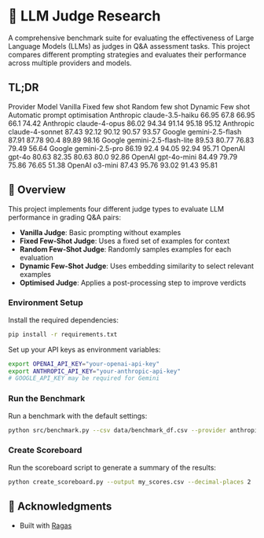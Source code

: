 # 🤖 LLM Judge Research

A comprehensive benchmark suite for evaluating the effectiveness of Large Language Models (LLMs) as judges in Q&A assessment tasks. This project compares different prompting strategies and evaluates their performance across multiple providers and models.

## TL;DR
Provider	Model	Vanilla	Fixed few shot	Random few shot	Dynamic Few shot	Automatic prompt optimisation
Anthropic	claude-3.5-haiku	66.95	67.8	66.95	66.1	74.42
Anthropic	claude-4-opus	86.02	94.34	91.14	95.18	95.12
Anthropic	claude-4-sonnet	87.43	92.12	90.12	90.57	93.57
Google	gemini-2.5-flash	87.91	87.78	90.4	89.89	98.16
Google	gemini-2.5-flash-lite	89.53	80.77	76.83	79.49	56.64
Google	gemini-2.5-pro	86.19	92.4	94.05	92.94	95.71
OpenAI	gpt-4o	80.63	82.35	80.63	80.0	92.86
OpenAI	gpt-4o-mini	84.49	79.79	75.86	76.65	51.38
OpenAI	o3-mini	87.43	95.76	93.02	91.43	95.81

## 🎯 Overview

This project implements four different judge types to evaluate LLM performance in grading Q&A pairs:

- **Vanilla Judge**: Basic prompting without examples
- **Fixed Few-Shot Judge**: Uses a fixed set of examples for context
- **Random Few-Shot Judge**: Randomly samples examples for each evaluation
- **Dynamic Few-Shot Judge**: Uses embedding similarity to select relevant examples
- **Optimised Judge**: Applies a post-processing step to improve verdicts


### Environment Setup

Install the required dependencies:

```bash
pip install -r requirements.txt
```

Set up your API keys as environment variables:

```bash
export OPENAI_API_KEY="your-openai-api-key"
export ANTHROPIC_API_KEY="your-anthropic-api-key"
# GOOGLE_API_KEY may be required for Gemini
```

### Run the Benchmark

Run a benchmark with the default settings:

```bash
python src/benchmark.py --csv data/benchmark_df.csv --provider anthropic --model claude-sonnet-4-20250514  --annotated-samples data/annotation_df.csv  --num-examples 2 
```

### Create Scoreboard
Run the scoreboard script to generate a summary of the results:

```bash
python create_scoreboard.py --output my_scores.csv --decimal-places 2
```


## 🙏 Acknowledgments

- Built with [Ragas](https://github.com/explodinggradients/ragas)